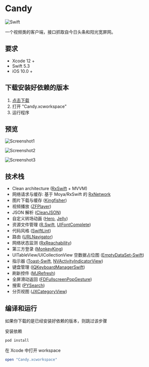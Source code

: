 # Candy

![Swift](https://img.shields.io/badge/Swift-5.3-orange.svg)

一个视频类的客户端，接口抓取自今日头条和阳光宽屏网。

## 要求

- Xcode 12 +
- Swift 5.3
- iOS 10.0 +

## 下载安装好依赖的版本

1. [点击下载](https://github.com/InsectQY/Candy/releases/download/v0.1.0/Candy.zip)
2. 打开 "Candy.xcworkspace"
3. 运行程序

## 预览

![Screenshot1](https://ae01.alicdn.com/kf/HTB1cWjjbRKw3KVjSZTE5jcuRpXak.gif)

![Screenshot2](https://ae01.alicdn.com/kf/HTB1p.fdbR1D3KVjSZFy5jbuFpXaN.gif)

![Screenshot3](https://ae01.alicdn.com/kf/HTB1.6_bbL1H3KVjSZFB5jbSMXXaR.gif)

## 技术栈

- Clean architecture ([RxSwift](https://github.com/ReactiveX/RxSwift) + MVVM)
- 网络请求与缓存: 基于 Moya/RxSwift 的 [RxNetwork](<https://github.com/Pircate/RxNetwork>)
- 图片下载与缓存 ([Kingfisher](<https://github.com/onevcat/Kingfisher>)) 
- 视频播放 ([ZFPlayer](<https://github.com/renzifeng/ZFPlayer>))
- JSON 解析 ([CleanJSON](<https://github.com/Pircate/CleanJSON>))
- 自定义转场动画 ([Hero](https://github.com/HeroTransitions/Hero), [Jelly](https://github.com/SebastianBoldt/Jelly))
- 资源文件管理 ([R.Swift](https://github.com/mac-cain13/R.swift), [UIFontComplete](https://github.com/Nirma/UIFontComplete))
- 代码风格 ([SwiftLint](https://github.com/realm/SwiftLint))
- 路由 ([URLNavigator](<https://github.com/devxoul/URLNavigator>))
- 网络状态监测 ([RxReachability](https://github.com/RxSwiftCommunity/RxReachability))
- 第三方登录 ([MonkeyKing](https://github.com/nixzhu/MonkeyKing))
- UITableView/UICollectionView 空数据占位图 ([EmptyDataSet-Swift](https://github.com/Xiaoye220/EmptyDataSet-Swift))
- 指示器 ([Toast-Swift](https://github.com/scalessec/Toast-Swift), [NVActivityIndicatorView](https://github.com/ninjaprox/NVActivityIndicatorView))
- 键盘管理 ([IQKeyboardManagerSwift](https://github.com/hackiftekhar/IQKeyboardManager))
- 刷新控件 ([MJRefresh](<https://github.com/CoderMJLee/MJRefresh>))
- 全屏滑动返回 ([FDFullscreenPopGesture](https://github.com/forkingdog/FDFullscreenPopGesture))
- 搜索 ([PYSearch](https://github.com/ko1o/PYSearch))
- 分页视图 ([JXCategoryView](https://github.com/pujiaxin33/JXCategoryView))
## 编译和运行

如果你下载的是已经安装好依赖的版本，则跳过该步骤  

安装依赖

  ```ruby
  pod install
  ```

在 Xcode 中打开 workspace
  ```ruby
  open "Candy.xcworkspace"
  ```



